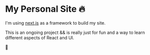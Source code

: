 # My Personal Site 🔥

I'm using [next.js](https://github.com/zeit/next.js/) as a framework to build my site.

This is an ongoing project && is really just for fun and a way to learn different aspects of React and UI.

🚀